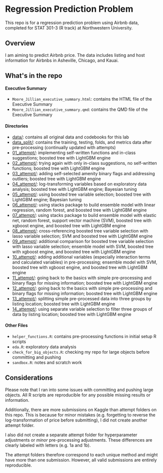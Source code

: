 # Regression Prediction Problem

This repo is for a regression prediction problem using Airbnb data, completed for STAT 301-3 (R track) at Northwestern University.

## Overview

I am aiming to predict Airbnb price. The data includes listing and host information for Airbnbs in Asheville, Chicago, and Kauai.

## What's in the repo

#### Executive Summary

-   `Moore_Jillian_executive_summary.html`: contains the HTML file of the Executive Summary
-   `Moore_Jillian_executive_summary.qmd`: contains the QMD file of the Executive Summary

#### Directories

-   [data/](./data/): contains all original data and codebooks for this lab
-   [data_split/](./data_split/): contains the training, testing, folds, and metrics data after pre-processing (continually updated with attempts)
-   [01_attempt/](./01_attempt/): implementing self-written functions and in-class suggestions; boosted tree with LightGBM engine
-   [02_attempt/](./02_attempt/): trying again with only in-class suggestions, no self-written functions; boosted tree with LightGBM engine
-   [03_attempt/](./03_attempt/): adding self-selected amenity binary flags and addressing outliers; boosted tree with LightGBM engine
-   [04_attempt/](./04_attempt/): log-transforming variables based on exploratory data analysis; boosted tree with LightGBM engine; Bayesian tuning
-   [05_attempt/](./05_attempt/): using boosted tree variable selection; boosted tree with LightGBM engine; Bayesian tuning
-   [06_attempt/](./06_attempt/): using stacks package to build ensemble model with linear regression, random forest, and boosted tree with LightGBM engine
-   [07_attempt/](./07_attempt/): using stacks package to build ensemble model with elastic net, random forest, support vector machine (SVM), boosted tree with xgboost engine, and boosted tree with LightGBM engine
-   [08_attempt/](./08_attempt/): cross-referencing boosted tree variable selection with lasso variable selection; SVM and boosted tree with LightGBM engine
-   [09_attempt/](./09_attempt/): additional comparison for boosted tree variable selection with lasso variable selection; ensemble model with SVM, boosted tree with xgboost engine, and boosted tree with LightGBM engine
-   [10_attempt/](./10_attempt/): adding additional variables (especially interaction terms and calculated variables) in pre-processing; ensemble model with SVM, boosted tree with xgboost engine, and boosted tree with LightGBM engine
-   [11_attempt/](./11_attempt/): going back to the basics with simple pre-processing and binary flags for missing information; boosted tree with LightGBM engine
-   [12_attempt/](./12_attempt/): going back to the basics with simple pre-processing and binary flags for missing information; boosted tree with LightGBM engine
-   [13_attempt/](./13_attempt/): splitting simple pre-processed data into three groups by listing location; boosted tree with LightGBM engine
-   [14_attempt/](./14_attempt/): using separate variable selection to filter three groups of data by listing location; boosted tree with LightGBM engine

#### Other Files

-   `helper_functions.R`: contains pre-processing functions in initial setup R scripts
-   `eda.R`: exploratory data analysis
-   `check_for_big_objects.R`: checking my repo for large objects before committing and pushing
-   `sandbox.R`: notes and scratch work

## Considerations

Please note that I ran into some issues with committing and pushing large objects. All R scripts are reproducible for any possible missing results or information.

Additionally, there are more submissions on Kaggle than attempt folders on this repo. This is because for minor mistakes (e.g. forgetting to reverse the log-transformation of price before submitting), I did not create another attempt folder.

I also did not create a separate attempt folder for hyperparameter adjustments or *minor* pre-processing adjustments. These differences are clearly labeled with letters (e.g. 1a and 1b).

The attempt folders therefore correspond to each unique method and might have more than one submission. However, all valid submissions are entirely reproducible.
